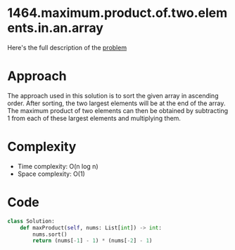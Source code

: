 # 1464.maximum.product.of.two.elements.in.an.array

Here's the full description of the [problem](https://leetcode.com/problems/maximum-product-of-two-elements-in-an-array/description/?envType=daily-question&envId=2023-12-12)

# Approach

The approach used in this solution is to sort the given array in ascending order. After sorting, the two largest elements will be at the end of the array. The maximum product of two elements can then be obtained by subtracting 1 from each of these largest elements and multiplying them.

# Complexity

- Time complexity: O(n log n) 
- Space complexity: O(1)

# Code

```Python
class Solution:
    def maxProduct(self, nums: List[int]) -> int:
        nums.sort()
        return (nums[-1] - 1) * (nums[-2] - 1)
```